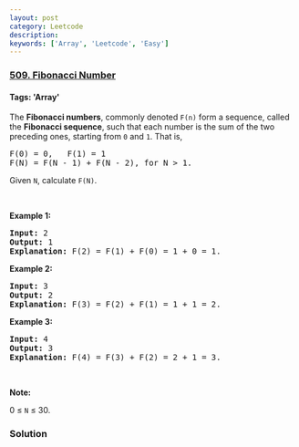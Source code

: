```yaml
---
layout: post
category: Leetcode
description: 
keywords: ['Array', 'Leetcode', 'Easy']
---
```

### [509. Fibonacci Number](https://leetcode.com/problems/fibonacci-number)

#### Tags: 'Array'

<div class="content__u3I1 question-content__JfgR"><div><p>The <b>Fibonacci numbers</b>, commonly denoted <code>F(n)</code> form a sequence, called the <b>Fibonacci sequence</b>, such that each number is the sum of the two preceding ones, starting from <code>0</code> and <code>1</code>. That is,</p>
<pre>F(0) = 0,   F(1) = 1
F(N) = F(N - 1) + F(N - 2), for N &gt; 1.
</pre>
<p>Given <code>N</code>, calculate <code>F(N)</code>.</p>
<p> </p>
<p><strong>Example 1:</strong></p>
<pre><strong>Input:</strong> 2
<strong>Output:</strong> 1
<strong>Explanation:</strong> F(2) = F(1) + F(0) = 1 + 0 = 1.
</pre>
<p><strong>Example 2:</strong></p>
<pre><strong>Input:</strong> 3
<strong>Output:</strong> 2
<strong>Explanation:</strong> F(3) = F(2) + F(1) = 1 + 1 = 2.
</pre>
<p><strong>Example 3:</strong></p>
<pre><strong>Input:</strong> 4
<strong>Output:</strong> 3
<strong>Explanation:</strong> F(4) = F(3) + F(2) = 2 + 1 = 3.
</pre>
<p> </p>
<p><strong>Note:</strong></p>
<p>0 ≤ <code>N</code> ≤ 30.</p>
</div></div>

### Solution
